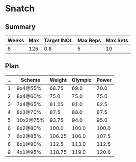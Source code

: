 # Snatch

## Summary

Weeks | Max | Target INOL | Max Reps | Max Sets
--- | --- | --- | --- | ---
8 | 125 | 0.8 | 5 | 10

## Plan

 ... | Scheme | Weight | Olympic | Power
--- | --- | --- | --- | ---
1 | 9x4@55% | 68.75 | 69.0 | 70.0
2 | 8x4@60% | 75.0 | 75.0 | 75.0
3 | 7x4@65% | 81.25 | 81.0 | 82.5
4 | 8x3@70% | 87.5 | 88.0 | 87.5
5 | 10x2@75% | 93.75 | 94.0 | 95.0
6 | 8x2@80% | 100.0 | 100.0 | 100.0
7 | 6x2@85% | 106.25 | 106.0 | 107.5
8 | 8x1@90% | 112.5 | 113.0 | 112.5
9 | 4x1@95% | 118.75 | 119.0 | 120.0

